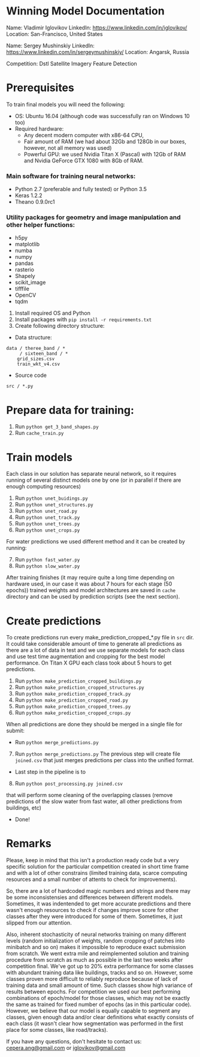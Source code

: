 # Winning Model Documentation
Name: Vladimir Iglovikov
LinkedIn: https://www.linkedin.com/in/iglovikov/
Location: San-Francisco, United States

Name: Sergey Mushinskiy
LinkedIn: https://www.linkedin.com/in/sergeymushinskiy/
Location: Angarsk, Russia

Competition: Dstl Satellite Imagery Feature Detection


# Prerequisites
To train final models you will need the following:

- OS: Ubuntu 16.04 (although code was successfully ran on Windows 10 too)
- Required hardware: 
    - Any decent modern computer with x86-64 CPU, 
    - Fair amount of RAM (we had about 32Gb and 128Gb in our boxes, however, not all memory was used) 
    - Powerful GPU: we used Nvidia Titan X (Pascal) with 12Gb of RAM and Nvidia GeForce GTX 1080 with 8Gb of RAM.

### Main software for training neural networks:
- Python 2.7 (preferable and fully tested) or Python 3.5
- Keras 1.2.2
- Theano 0.9.0rc1

### Utility packages for geometry and image manipulation and other helper functions:
- h5py
- matplotlib
- numba
- numpy
- pandas
- rasterio
- Shapely
- scikit_image
- tifffile
- OpenCV 
- tqdm

1. Install required OS and Python
2. Install packages with `pip install -r requirements.txt`
3. Create following directory structure:
- Data structure:
```
data / theree_band / *
     / sixteen_band / *
    grid_sizes.csv
    train_wkt_v4.csv
```
- Source code
```
src / *.py

```
    
# Prepare data for training:
1. Run `python get_3_band_shapes.py`
2. Run `cache_train.py`

# Train models
Each class in our solution has separate neural network, so it requires running of several distinct models one by one (or in parallel if there are enough computing resources)

1. Run `python unet_buidings.py`
2. Run `python unet_structures.py`
3. Run `python unet_road.py`
4. Run `python unet_track.py`
5. Run `python unet_trees.py`
6. Run `python unet_crops.py`

For water predictions we used different method and it can be created by running:

7. Run `python fast_water.py`
8. Run `python slow_water.py`

After training finishes (it may require quite a long time depending on hardware used, in our case it was about 7 hours for each stage (50 epochs)) trained weights and model architectures are saved in `cache` directory and can be used by prediction scripts (see the next section).

# Create predictions
To create predictions run every make_prediction_cropped_*.py file in `src` dir. It could take considerable amount of time to generate all predictions as there are a lot of data in test and we use separate models for each class and use test time augmentation and cropping for the best model performance. On Titan X GPU each class took about 5 hours to get predictions.

1. Run `python make_prediction_cropped_buildings.py`
2. Run `python make_prediction_cropped_structures.py`
3. Run `python make_prediction_cropped_track.py`
4. Run `python make_prediction_cropped_road.py`
5. Run `python make_prediction_cropped_trees.py`
6. Run `python make_prediction_cropped_crops.py`

When all predictions are done they should be merged in a single file for submit:
- Run `python merge_predictions.py`


7. Run `python merge_predictions.py`
The previous step will create file `joined.csv` that just merges predictions per class into the unified format.

- Last step in the pipeline is to

8. Run `python post_processing.py joined.csv`

that will perform some cleaning of the overlapping classes (remove predictions of the slow water from fast water, all other predictions from buildings, etc)

- Done!


# Remarks
Please, keep in mind that this isn't a production ready code but a very specific solution for the particular competition created in short time frame and with a lot of other constrains (limited training data, scarce computing resources and a small number of attents to check for improvements). 

So, there are a lot of hardcoded magic numbers and strings and there may be some inconsistensies and differences between different models. Sometimes, it was indentended to get more accurate predictions and there wasn't enough resources to check if changes improve score for other classes after they were introduced for some of them. Sometimes, it just slipped from our attention. 

Also, inherent stochasticity of neural networks training on many different levels (random initialization of weights, random cropping of patches into minibatch and so on) makes it impossible to reproduce exact submission from scratch. We went extra mile and reimplemented solution and training procedure from scratch as much as possible in the last two weeks after competition final. We've got up to 20% extra performance for some classes with abundant training data like buildings, tracks and so on. However, some classes proven more difficult to reliably reproduce because of lack of training data and small amount of time. Such classes show high variance of results between epochs. For competition we used our best performing combinations of epoch/model for those classes, which may not be exactly the same as trained for fixed number of epochs (as in this particular code). However, we believe that our model is equally capable to segment any classes, given enough data and/or clear definitions what exactly consists of each class (it wasn't clear how segmentation was performed in the first place for some classes, like road/tracks). 

If you have any questions, don't hesitate to contact us: cepera.ang@gmail.com or iglovikov@gmail.com
